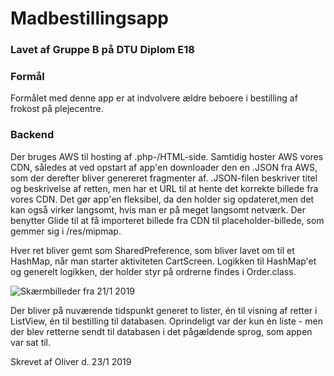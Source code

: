 # Madbestillingsapp

### Lavet af Gruppe B på DTU Diplom E18

### Formål
Formålet med denne app er at indvolvere ældre beboere i bestilling af frokost på plejecentre.

### Backend
Der bruges AWS til hosting af .php-/HTML-side.
Samtidig hoster AWS vores CDN, således at ved opstart af app'en downloader den en .JSON fra AWS, som der derefter bliver genereret fragmenter af.
.JSON-filen beskriver titel og beskrivelse af retten, men har et URL til at hente det korrekte billede fra vores CDN. Det gør app'en fleksibel, da den holder sig opdateret,men det kan også virker langsomt, hvis man er på meget langsomt netværk.
Der benytter Glide til at få importeret billede fra CDN til placeholder-billede, som gemmer sig i /res/mipmap.

Hver ret bliver gemt som SharedPreference, som bliver lavet om til et HashMap, når man starter aktiviteten CartScreen.
Logikken til HashMap'et og generelt logikken, der holder styr på ordrerne findes i Order.class.

![Skærmbilleder fra 21/1 2019](https://imgur.com/a/ZPEFNmM, "Hovedmenu")

Der bliver på nuværende tidspunkt generet to lister, én til visning af retter i ListView, én til bestilling til databasen. Oprindeligt var der kun én liste - men der blev retterne sendt til databasen i det pågældende sprog, som appen var sat til.

Skrevet af Oliver d. 23/1 2019